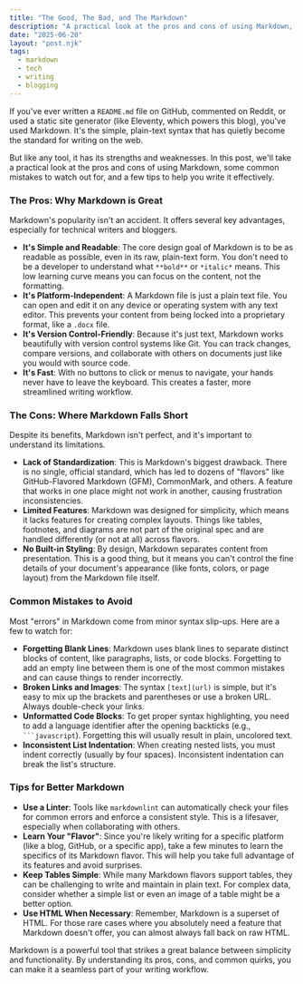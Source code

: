 ```yaml
---
title: "The Good, The Bad, and The Markdown"
description: "A practical look at the pros and cons of using Markdown, including common mistakes to avoid and tips for success."
date: "2025-06-20"
layout: "post.njk"
tags:
  - markdown
  - tech
  - writing
  - blogging
---
```


If you've ever written a `README.md` file on GitHub, commented on Reddit, 
or used a static site generator (like Eleventy, which powers this blog), 
you've used Markdown. It's the simple, plain-text syntax that has quietly 
become the standard for writing on the web.

But like any tool, it has its strengths and weaknesses. In this post, we'll 
take a practical look at the pros and cons of using Markdown, some common 
mistakes to watch out for, and a few tips to help you write it effectively.

### The Pros: Why Markdown is Great

Markdown's popularity isn't an accident. It offers several key advantages, 
especially for technical writers and bloggers.

* **It's Simple and Readable**: The core design goal of Markdown is to be as 
    readable as possible, even in its raw, plain-text form. You don't need 
    to be a developer to understand what `**bold**` or `*italic*` means. 
    This low learning curve means you can focus on the content, not the 
    formatting.
* **It's Platform-Independent**: A Markdown file is just a plain text file. 
    You can open and edit it on any device or operating system with any text 
    editor. This prevents your content from being locked into a proprietary 
    format, like a `.docx` file.
* **It's Version Control-Friendly**: Because it's just text, Markdown works 
    beautifully with version control systems like Git. You can track changes, 
    compare versions, and collaborate with others on documents just like you 
    would with source code.
* **It's Fast**: With no buttons to click or menus to navigate, your hands 
    never have to leave the keyboard. This creates a faster, more streamlined 
    writing workflow.

### The Cons: Where Markdown Falls Short

Despite its benefits, Markdown isn't perfect, and it's important to 
understand its limitations.

* **Lack of Standardization**: This is Markdown's biggest drawback. There is 
    no single, official standard, which has led to dozens of "flavors" like 
    GitHub-Flavored Markdown (GFM), CommonMark, and others. A feature that 
    works in one place might not work in another, causing frustration 
    inconsistencies.
* **Limited Features**: Markdown was designed for simplicity, which means it 
    lacks features for creating complex layouts. Things like tables, 
    footnotes, and diagrams are not part of the original spec and are 
    handled differently (or not at all) across flavors.
* **No Built-in Styling**: By design, Markdown separates content from 
    presentation. This is a good thing, but it means you can't control the 
    fine details of your document's appearance (like fonts, colors, or page 
    layout) from the Markdown file itself.

### Common Mistakes to Avoid

Most "errors" in Markdown come from minor syntax slip-ups. Here are a few 
to watch for:

* **Forgetting Blank Lines**: Markdown uses blank lines to separate distinct 
    blocks of content, like paragraphs, lists, or code blocks. Forgetting 
    to add an empty line between them is one of the most common mistakes 
    and can cause things to render incorrectly.
* **Broken Links and Images**: The syntax `[text](url)` is simple, but it's 
    easy to mix up the brackets and parentheses or use a broken URL. Always 
    double-check your links.
* **Unformatted Code Blocks**: To get proper syntax highlighting, you need to 
    add a language identifier after the opening backticks (e.g., 
    ` ```javascript `). Forgetting this will usually result in plain, 
    uncolored text.
* **Inconsistent List Indentation**: When creating nested lists, you must 
    indent correctly (usually by four spaces). Inconsistent indentation can 
    break the list's structure.

### Tips for Better Markdown

* **Use a Linter**: Tools like `markdownlint` can automatically check your 
    files for common errors and enforce a consistent style. This is a 
    lifesaver, especially when collaborating with others.
* **Learn Your "Flavor"**: Since you're likely writing for a specific 
    platform (like a blog, GitHub, or a specific app), take a few minutes 
    to learn the specifics of its Markdown flavor. This will help you take 
    full advantage of its features and avoid surprises.
* **Keep Tables Simple**: While many Markdown flavors support tables, they 
    can be challenging to write and maintain in plain text. For complex data, 
    consider whether a simple list or even an image of a table might be a 
    better option.
* **Use HTML When Necessary**: Remember, Markdown is a superset of HTML. For 
    those rare cases where you absolutely need a feature that Markdown doesn't 
    offer, you can almost always fall back on raw HTML.

Markdown is a powerful tool that strikes a great balance between simplicity 
and functionality. By understanding its pros, cons, and common quirks, you 
can make it a seamless part of your writing workflow.
